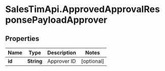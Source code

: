 # SalesTimApi.ApprovedApprovalResponsePayloadApprover

## Properties

Name | Type | Description | Notes
------------ | ------------- | ------------- | -------------
**id** | **String** | Approver ID | [optional] 


